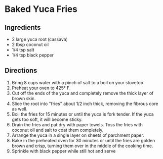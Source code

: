 # Baked Yuca Fries
## Ingredients
-   2 large yuca root (cassava)
-   2 tbsp coconut oil
-   1/4 tsp salt
-   1/4 tsp black pepper

## Directions
1. Bring 8 cups water with a pinch of salt to a boil on your stovetop.
2. Preheat your oven to 425° F.
3. Cut off the ends of the yuca and completely remove the thick layer of brown skin.
4. Slice the root into "fries" about 1/2 inch thick, removing the fibrous core as well.
5. Boil the fries for 15 minutes or until the yuca is fork tender. If the yuca gets too soft, it will become sticky.
6. Drain the fries and pat dry with paper towels. Toss the fries with coconut oil and salt to coat them completely.
7. Arrange the yuca in a single layer on sheets of parchment paper.
8. Bake in the preheated oven for 30 minutes or until the fries are golden brown and crisp, turning them over in the middle of the cooking time.
9. Sprinkle with black pepper while still hot and serve